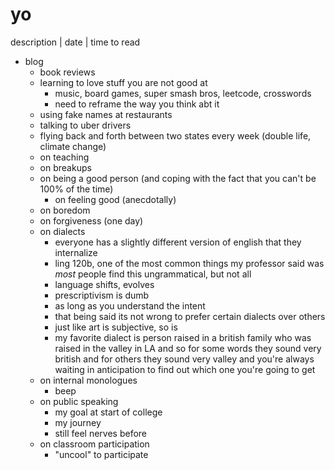 # yo
description | date | time to read

- blog
    - book reviews
    - learning to love stuff you are not good at
        - music, board games, super smash bros, leetcode, crosswords
        - need to reframe the way you think abt it
    - using fake names at restaurants
    - talking to uber drivers
    - flying back and forth between two states every week (double life, climate change)
    - on teaching
    - on breakups
    - on being a good person (and coping with the fact that you can't be 100% of the time)
        - on feeling good (anecdotally)
    - on boredom
    - on forgiveness (one day)
    - on dialects 
        - everyone has a slightly different version of english that they internalize
        - ling 120b, one of the most common things my professor said was *most* people find this ungrammatical, but not all
        - language shifts, evolves
        - prescriptivism is dumb
        - as long as you understand the intent
        - that being said its not wrong to prefer certain dialects over others
        - just like art is subjective, so is 
        - my favorite dialect is person raised in a british family who was raised in the valley in LA and so for some words they sound very british and for others they sound very valley and you're always waiting in anticipation to find out which one you're going to get
    - on internal monologues
        - beep
    - on public speaking
        - my goal at start of college
        - my journey
        - still feel nerves before
    - on classroom participation
        - "uncool" to participate
